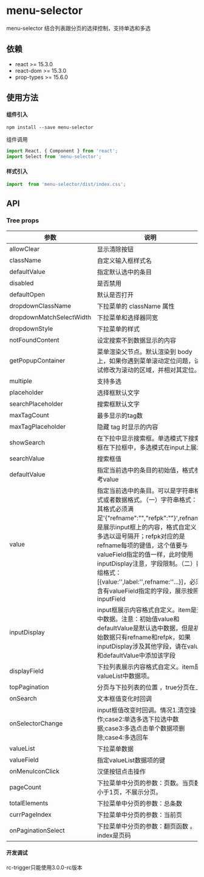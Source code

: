 # menu-selector

menu-selector 结合列表跟分页的选择控制，支持单选和多选


## 依赖

- react >= 15.3.0
- react-dom >= 15.3.0
- prop-types >= 15.6.0

## 使用方法

#### 组件引入


```
npm install --save menu-selector
```

组件调用

```js
import React, { Component } from 'react';
import Select from 'menu-selector';

```


#### 样式引入
```js
import  from 'menu-selector/dist/index.css';
```

## API

### Tree props

| 参数 | 说明 | 类型 | 默认值 |
| --- | --- | --- | --- |
| allowClear | 显示清除按钮 | boolean | false |
| className | 自定义输入框样式名 | string | - |
| defaultValue | 指定默认选中的条目 | string/string\[] | - |
| disabled | 是否禁用 | boolean | false |
| defaultOpen | 默认是否打开 | boolean | -| 
| dropdownClassName | 下拉菜单的 className 属性 | string | - |
| dropdownMatchSelectWidth | 下拉菜单和选择器同宽 | boolean | true |
| dropdownStyle | 下拉菜单的样式 | object | - |
| notFoundContent | 设定搜索不到数据显示的内容 | String | '无匹配结果' |
| getPopupContainer | 菜单渲染父节点。默认渲染到 body 上，如果你遇到菜单滚动定位问题，试试修改为滚动的区域，并相对其定位。 | Function(triggerNode) | () => document.body |
| multiple | 支持多选| boolean | false |
| placeholder | 选择框默认文字 | string | - |
| searchPlaceholder | 搜索框默认文字 | string | - |
| maxTagCount | 最多显示的tag数 | number | - |
| maxTagPlaceholder | 隐藏 tag 时显示的内容 | ReactNode/function(omittedValues) | - |
| showSearch | 在下拉中显示搜索框。单选模式下搜索框在下拉框中，多选模式在input上展示 | boolean | true |
| searchValue | 搜索框值 | string | - |
| defaultValue | 指定当前选中的条目的初始值，格式参考value | string | -| 
| value | 指定当前选中的条目。可以是字符串格式或者数据格式。（一）字符串格式：其格式必须满足'{"refname":"","refpk":""}',refname是展示input框上的内容，格式自定义，多选以逗号隔开；refpk对应的是refname每项的键值，这个值要与valueField指定的值一样，此时使用inputDisplay注意，字段限制。（二）数组格式：[{value:'',label:'',refname:''...}]，必须含有valueField指定的字段，展示按照inputField| string或者[] | - |
| inputDisplay | input框展示内容格式自定义。item是选中数据。注意：初始值value和defaultValue是默认选中数据，但是初始数据只有refname和refpk，如果inputDisplay涉及其他字段，请在value和defaultValue中添加该字段| function(item) | 
| displayField | 下拉列表展示内容格式自定义。item是valueList中数据项。| function(item) | - 
| topPagination | 分页与下拉列表的位置 ，true分页在上 | boolean | false|
| onSearch | 文本框值变化时回调 | function(value: string) | - |
| onSelectorChange | input框值改变时回调。情况1.清空操作;case2:单选多选下拉选中数据;case3:多选点击单个数据项删除;case4:多选回车 | function(value, node, extra) | - 
| valueList | 下拉菜单数据 | array | [] | 
| valueField| 指定valueList数据项的键 | string | 'refpk' |
| onMenuIconClick | 汉堡按钮点击操作 | function() | 
| pageCount | 下拉菜单中分页的参数：页数。当页数小于1页，不展示分页。|number | 0|
| totalElements | 下拉菜单中分页的参数：总条数 | number | 0 | 
| currPageIndex | 下拉菜单中分页的参数：当前页  |number | 0 |
| onPaginationSelect | 下拉菜单中分页的参数：翻页函数 。index是页码 |function(index) | - |



#### 开发调试
rc-trigger只能使用3.0.0-rc版本
